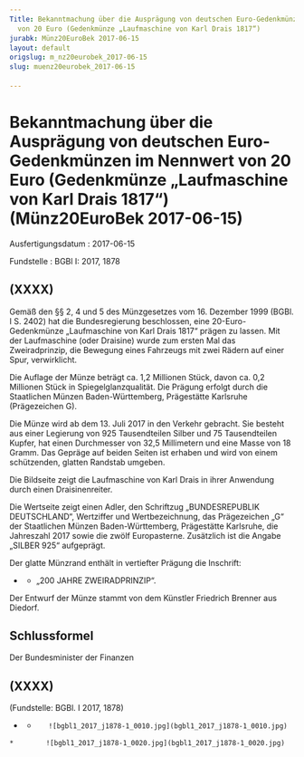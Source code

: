 ```yaml
---
Title: Bekanntmachung über die Ausprägung von deutschen Euro-Gedenkmünzen im Nennwert
  von 20 Euro (Gedenkmünze „Laufmaschine von Karl Drais 1817“)
jurabk: Münz20EuroBek 2017-06-15
layout: default
origslug: m_nz20eurobek_2017-06-15
slug: muenz20eurobek_2017-06-15

---
```


# Bekanntmachung über die Ausprägung von deutschen Euro-Gedenkmünzen im Nennwert von 20 Euro (Gedenkmünze „Laufmaschine von Karl Drais 1817“) (Münz20EuroBek 2017-06-15)

Ausfertigungsdatum
:   2017-06-15

Fundstelle
:   BGBl I: 2017, 1878


## (XXXX)

Gemäß den §§ 2, 4 und 5 des Münzgesetzes vom 16. Dezember 1999 (BGBl. I S. 2402) hat die Bundesregierung beschlossen, eine 20-Euro-Gedenkmünze „Laufmaschine von Karl Drais 1817“ prägen zu lassen. Mit der Laufmaschine (oder Draisine) wurde zum ersten Mal das Zweiradprinzip, die Bewegung eines Fahrzeugs mit zwei Rädern auf einer Spur, verwirklicht.

Die Auflage der Münze beträgt ca. 1,2 Millionen Stück, davon ca. 0,2 Millionen Stück in Spiegelglanzqualität. Die Prägung erfolgt durch die Staatlichen Münzen Baden-Württemberg, Prägestätte Karlsruhe (Prägezeichen G).

Die Münze wird ab dem 13. Juli 2017 in den Verkehr gebracht. Sie besteht aus einer Legierung von 925 Tausendteilen Silber und 75 Tausendteilen Kupfer, hat einen Durchmesser von 32,5 Millimetern und eine Masse von 18 Gramm. Das Gepräge auf beiden Seiten ist erhaben und wird von einem schützenden, glatten Randstab umgeben.

Die Bildseite zeigt die Laufmaschine von Karl Drais in ihrer Anwendung durch einen Draisinenreiter.

Die Wertseite zeigt einen Adler, den Schriftzug „BUNDESREPUBLIK DEUTSCHLAND“, Wertziffer und Wertbezeichnung, das Prägezeichen „G“ der Staatlichen Münzen Baden-Württemberg, Prägestätte Karlsruhe, die Jahreszahl 2017 sowie die zwölf Europasterne. Zusätzlich ist die Angabe „SILBER 925“ aufgeprägt.

Der glatte Münzrand enthält in vertiefter Prägung die Inschrift:

*    *   „200 JAHRE ZWEIRADPRINZIP“.




Der Entwurf der Münze stammt von dem Künstler Friedrich Brenner aus Diedorf.


## Schlussformel

Der Bundesminister der Finanzen


## (XXXX)

(Fundstelle: BGBl. I 2017, 1878)


*    *        ![bgbl1_2017_j1878-1_0010.jpg](bgbl1_2017_j1878-1_0010.jpg)
    *        ![bgbl1_2017_j1878-1_0020.jpg](bgbl1_2017_j1878-1_0020.jpg)


